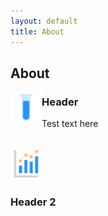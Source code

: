 ```yaml
---
layout: default
title: About
---
```


## About

<img align="left" src="images/test-tube.png" width="50"> 

### Header

Test text here

<br/>

<img src="images/statistics-graph.png" width="50">

### Header 2

